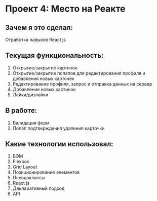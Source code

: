 # Проект 4: Место на Реакте

## Зачем я это сделал:

Отработка навыков React js

## Текущая функциональность:

1. Открытие/закрытие картинок
2. Открытие/закрытие попапов для редактирования профиля и добавления новых карточек
3. Редактирование профиля, запрос и отправка данных на сервер
4. Добавление новых картинок
5. Лайки/дизлайки

## В работе:

1. Валидация форм
2. Попап подтверждения удаления карточки

## Какие технологии использовал:

1. БЭМ
2. Flexbox
3. Grid Layout
4. Позиционирование элементов
5. Псевдоклассы
6. React js
7. Декларативный подход
8. API
